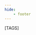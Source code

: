 ```yaml
---
hide:
    - footer
---
```


<script>
    document.querySelector(".md-nav__list").remove();
</script>

[TAGS]